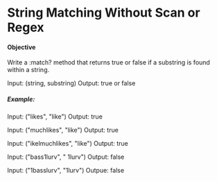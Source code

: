 # String Matching Without Scan or Regex

#### Objective

Write a :match? method that returns true or false if a substring is found within a string.

Input: (string, substring)
Output: true or false

##### Example:

Input: ("likes", "like")
Output: true

Input: ("muchlikes", "like")
Output: true

Input: ("ikelmuchlikes", "like")
Output: true

Input: ("bass1lurv", " 1lurv")
Output: false

Input: ("1basslurv", "1lurv")
Outpue: false
